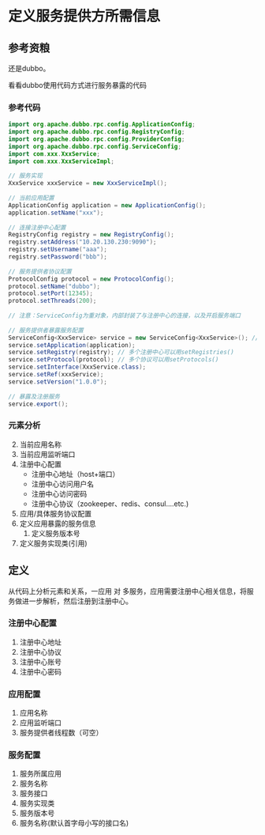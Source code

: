 # 定义服务提供方所需信息

## 参考资粮

还是dubbo。

看看dubbo使用代码方式进行服务暴露的代码

### 参考代码
```java
import org.apache.dubbo.rpc.config.ApplicationConfig;
import org.apache.dubbo.rpc.config.RegistryConfig;
import org.apache.dubbo.rpc.config.ProviderConfig;
import org.apache.dubbo.rpc.config.ServiceConfig;
import com.xxx.XxxService;
import com.xxx.XxxServiceImpl;
 
// 服务实现
XxxService xxxService = new XxxServiceImpl();
 
// 当前应用配置
ApplicationConfig application = new ApplicationConfig();
application.setName("xxx");
 
// 连接注册中心配置
RegistryConfig registry = new RegistryConfig();
registry.setAddress("10.20.130.230:9090");
registry.setUsername("aaa");
registry.setPassword("bbb");
 
// 服务提供者协议配置
ProtocolConfig protocol = new ProtocolConfig();
protocol.setName("dubbo");
protocol.setPort(12345);
protocol.setThreads(200);
 
// 注意：ServiceConfig为重对象，内部封装了与注册中心的连接，以及开启服务端口
 
// 服务提供者暴露服务配置
ServiceConfig<XxxService> service = new ServiceConfig<XxxService>(); // 此实例很重，封装了与注册中心的连接，请自行缓存，否则可能造成内存和连接泄漏
service.setApplication(application);
service.setRegistry(registry); // 多个注册中心可以用setRegistries()
service.setProtocol(protocol); // 多个协议可以用setProtocols()
service.setInterface(XxxService.class);
service.setRef(xxxService);
service.setVersion("1.0.0");
 
// 暴露及注册服务
service.export();
```

### 元素分析
2. 当前应用名称
3. 当前应用监听端口
4. 注册中心配置
    * 注册中心地址（host+端口）
    * 注册中心访问用户名
    * 注册中心访问密码
    * 注册中心协议（zookeeper、redis、consul....etc.)
5. 应用/具体服务协议配置
6. 定义应用暴露的服务信息  
    1. 定义服务版本号
7. 定义服务实现类(引用)
## 定义

从代码上分析元素和关系，一应用 对 多服务，应用需要注册中心相关信息，将服务做进一步解析，然后注册到注册中心。

### 注册中心配置
1. 注册中心地址
2. 注册中心协议
3. 注册中心账号
4. 注册中心密码

### 应用配置
1. 应用名称
2. 应用监听端口
3. 服务提供者线程数（可空）

### 服务配置
1. 服务所属应用
2. 服务名称
3. 服务接口
4. 服务实现类
5. 服务版本号
6. 服务名称(默认首字母小写的接口名)